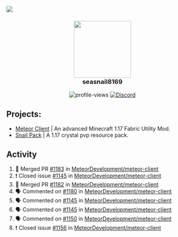 ![](https://hit.yhype.me/github/profile?user_id=17166139)

<h3 align="center">
  <img src="https://i.ibb.co/wLWw4DD/798694-D8-9-F3-D-434-E-B7-B4-E60460-E50-B4-F.png" width="150"/><br>
  seasnail8169
</h3>

<div align="center">
  <img src="https://komarev.com/ghpvc/?username=seasnail8169" alt="profile-views"/>
  <a href="https://discord.gg/bBGQZvd"><img src="https://img.shields.io/discord/689197705683140636?logo=discord" alt="Discord"/></a>
</div>

## Projects:

- [Meteor Client](https://github.com/MeteorDevelopment) | An advanced Minecraft 1.17 Fabric Utility Mod.
- [Snail Pack](https://github.com/seasnail8169/snail-pack) | A 1.17 crystal pvp resource pack.

## Activity

<!--START_SECTION:activity-->
1. 🎉 Merged PR [#1183](https://github.com/MeteorDevelopment/meteor-client/pull/1183) in [MeteorDevelopment/meteor-client](https://github.com/MeteorDevelopment/meteor-client)
2. ❗️ Closed issue [#1145](https://github.com/MeteorDevelopment/meteor-client/issues/1145) in [MeteorDevelopment/meteor-client](https://github.com/MeteorDevelopment/meteor-client)
3. 🎉 Merged PR [#1182](https://github.com/MeteorDevelopment/meteor-client/pull/1182) in [MeteorDevelopment/meteor-client](https://github.com/MeteorDevelopment/meteor-client)
4. 🗣 Commented on [#1180](https://github.com/MeteorDevelopment/meteor-client/issues/1180) in [MeteorDevelopment/meteor-client](https://github.com/MeteorDevelopment/meteor-client)
5. 🗣 Commented on [#1145](https://github.com/MeteorDevelopment/meteor-client/issues/1145) in [MeteorDevelopment/meteor-client](https://github.com/MeteorDevelopment/meteor-client)
6. 🗣 Commented on [#1145](https://github.com/MeteorDevelopment/meteor-client/issues/1145) in [MeteorDevelopment/meteor-client](https://github.com/MeteorDevelopment/meteor-client)
7. 🗣 Commented on [#1150](https://github.com/MeteorDevelopment/meteor-client/issues/1150) in [MeteorDevelopment/meteor-client](https://github.com/MeteorDevelopment/meteor-client)
8. ❗️ Closed issue [#1156](https://github.com/MeteorDevelopment/meteor-client/issues/1156) in [MeteorDevelopment/meteor-client](https://github.com/MeteorDevelopment/meteor-client)
<!--END_SECTION:activity-->

